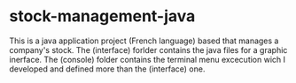 # stock-management-java
This is a java application project (French language) based that manages a company's stock.
The (interface) forlder contains the java files for a graphic inerface.
The (console) folder contains the terminal menu excecution wich I developed and defined more than the (interface) one.
